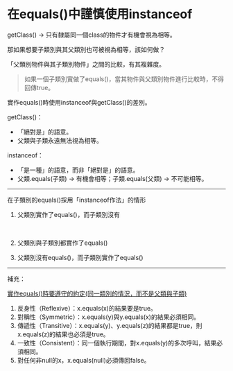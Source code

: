 # 在equals()中謹慎使用instanceof

getClass() -> 只有隸屬同一個class的物件才有機會視為相等。

那如果想要子類別與其父類別也可被視為相等，該如何做？

「父類別物件與其子類別物件」之間的比較，有其複雜度。

> 如果一個子類別實做了equals()，當其物件與父類別物件進行比較時，不得回傳true。

實作equals()時使用instanceof與getClass()的差別。

getClass()：

- 「絕對是」的語意。
- 父類與子類永遠無法視為相等。

instanceof：

- 「是一種」的語意，而非「絕對是」的語意。
- 父類.equals(子類) -> 有機會相等；子類.equals(父類) -> 不可能相等。

------

在子類別的equals()採用「instanceof作法」的情形

1. 父類別實作了equals()，而子類別沒有

   ​

2. 父類別與子類別都實作了equals()

3. 父類別沒有equals()，而子類別實作了equals()

------

補充：

<a href='http://docs.oracle.com/javase/6/docs/api/java/lang/Object.html#equals%28java.lang.Object%29'>實作equals()時要遵守的約定(同一類別的情況，而不是父類與子類)</a>

1. 反身性（Reflexive）：x.equals(x)的結果要是true。
2. 對稱性（Symmetric）：x.equals(y)與y.equals(x)的結果必須相同。
3. 傳遞性（Transitive）：x.equals(y)、y.equals(z)的結果都是true，則x.equals(z)的結果也必須是true。
4. 一致性（Consistent）：同一個執行期間，對x.equals(y)的多次呼叫，結果必須相同。
5. 對任何非null的x，x.equals(null)必須傳回false。